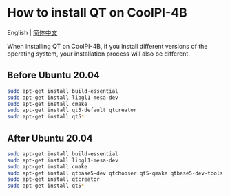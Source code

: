 # How to install QT on CoolPI-4B

English | [简体中文](./QT_Install_CN.md)


When installing QT on CoolPI-4B, if you install different versions of the operating system, your installation process will also be different.

## Before Ubuntu 20.04

```Bash
sudo apt-get install build-essential
sudo apt-get install libgl1-mesa-dev
sudo apt-get install cmake 
sudo apt-get install qt5-default qtcreator
sudo apt-get install qt5*
```

## After Ubuntu 20.04

```Bash
sudo apt-get install build-essential
sudo apt-get install libgl1-mesa-dev
sudo apt-get install cmake 
sudo apt-get install qtbase5-dev qtchooser qt5-qmake qtbase5-dev-tools
sudo apt-get install qtcreator
sudo apt-get install qt5*
```